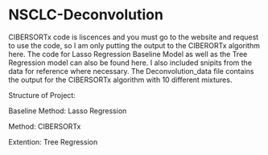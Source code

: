 # NSCLC-Deconvolution

CIBERSORTx code is liscences and you must go to the website and request to use the code, so I am only putting the output to the CIBERORTx algorithm here. The code for Lasso Regression Baseline Model as well as the Tree Regression model can also be found here. I also included snipits from the data for reference where necessary. The Deconvolution_data file contains the output for the CIBERSORTx algorithm with 10 different mixtures.


Structure of Project:

Baseline Method: Lasso Regression

Method: CIBERSORTx 

Extention: Tree Regression 
